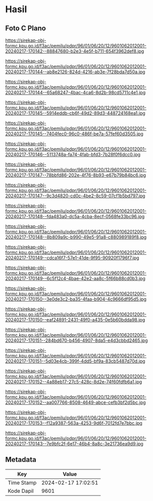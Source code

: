 # Hasil

## Foto C Plano

https://sirekap-obj-formc.kpu.go.id/f3ac/pemilu/pdpr/96/01/06/20/12/9601062012001-20240217-170142--88847680-b2e3-4e5f-b711-654f3962def8.jpg

https://sirekap-obj-formc.kpu.go.id/f3ac/pemilu/pdpr/96/01/06/20/12/9601062012001-20240217-170144--ab8e2126-824d-4216-ab3e-7f28bda7d50a.jpg

https://sirekap-obj-formc.kpu.go.id/f3ac/pemilu/pdpr/96/01/06/20/12/9601062012001-20240217-170144--65a68247-4bac-4ca6-8d2b-98cd5711c4e1.jpg

https://sirekap-obj-formc.kpu.go.id/f3ac/pemilu/pdpr/96/01/06/20/12/9601062012001-20240217-170145--5914eddb-cb6f-49d2-89d3-448724168ea1.jpg

https://sirekap-obj-formc.kpu.go.id/f3ac/pemilu/pdpr/96/01/06/20/12/9601062012001-20240217-170145--7404fec0-96c0-486f-be7a-57fef60d3505.jpg

https://sirekap-obj-formc.kpu.go.id/f3ac/pemilu/pdpr/96/01/06/20/12/9601062012001-20240217-170146--5113748a-fa74-4fab-bfd3-7b28f0f6dcc0.jpg

https://sirekap-obj-formc.kpu.go.id/f3ac/pemilu/pdpr/96/01/06/20/12/9601062012001-20240217-170147--78bbfd86-202e-4f76-8b93-e67b79b84bc6.jpg

https://sirekap-obj-formc.kpu.go.id/f3ac/pemilu/pdpr/96/01/06/20/12/9601062012001-20240217-170147--9c3d4820-cd0c-4be2-8c59-07cf1b5bd797.jpg

https://sirekap-obj-formc.kpu.go.id/f3ac/pemilu/pdpr/96/01/06/20/12/9601062012001-20240217-170148--fda483a0-dc5a-4cba-8ecf-0568fe33bc96.jpg

https://sirekap-obj-formc.kpu.go.id/f3ac/pemilu/pdpr/96/01/06/20/12/9601062012001-20240217-170148--8b809a9c-b990-49e5-91a8-c880989189f8.jpg

https://sirekap-obj-formc.kpu.go.id/f3ac/pemilu/pdpr/96/01/06/20/12/9601062012001-20240217-170149--cdca16f7-57e1-41de-9f95-90920f1796f7.jpg

https://sirekap-obj-formc.kpu.go.id/f3ac/pemilu/pdpr/96/01/06/20/12/9601062012001-20240217-170149--6c5f12c4-4bae-42e2-aa8c-5f66b88cd0b3.jpg

https://sirekap-obj-formc.kpu.go.id/f3ac/pemilu/pdpr/96/01/06/20/12/9601062012001-20240217-170150--3e0de3c2-ba35-4faa-b904-4c9666df95d5.jpg

https://sirekap-obj-formc.kpu.go.id/f3ac/pemilu/pdpr/96/01/06/20/12/9601062012001-20240217-170150--eaf24891-2431-49f0-a435-0e5b60bdda98.jpg

https://sirekap-obj-formc.kpu.go.id/f3ac/pemilu/pdpr/96/01/06/20/12/9601062012001-20240217-170151--284bd670-b456-4907-8da5-e4d3cbbd2465.jpg

https://sirekap-obj-formc.kpu.go.id/f3ac/pemilu/pdpr/96/01/06/20/12/9601062012001-20240217-170151--5d03e4cb-399f-4dd5-bf9a-83cb5487d70d.jpg

https://sirekap-obj-formc.kpu.go.id/f3ac/pemilu/pdpr/96/01/06/20/12/9601062012001-20240217-170152--4a88eb17-27c5-428c-8d2e-74f60fdfb6a1.jpg

https://sirekap-obj-formc.kpu.go.id/f3ac/pemilu/pdpr/96/01/06/20/12/9601062012001-20240217-170152--aa007766-8508-4649-abce-cefb3bf2d5bc.jpg

https://sirekap-obj-formc.kpu.go.id/f3ac/pemilu/pdpr/96/01/06/20/12/9601062012001-20240217-170153--f12a9387-563a-4253-9d6f-7012fd7e7bbc.jpg

https://sirekap-obj-formc.kpu.go.id/f3ac/pemilu/pdpr/96/01/06/20/12/9601062012001-20240217-170143--7e9bfc2f-6e17-46b4-8a8c-3e21736ea9d9.jpg


## Metadata

| Key        | Value               |
| ---------- | ------------------- |
| Time Stamp | 2024-02-17 17:02:51 |
| Kode Dapil | 9601                |



